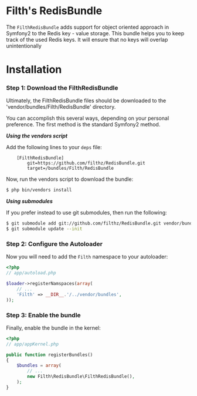 Filth's RedisBundle
=====================

The `FilthRedisBundle` adds support for object oriented approach in Symfony2 to the Redis key - value storage.
This bundle helps you to keep track of the used Redis keys. It will ensure that no keys will overlap unintentionally 

Installation
============

### Step 1: Download the FilthRedisBundle

Ultimately, the FilthRedisBundle files should be downloaded to the
'vendor/bundles/Filth/RedisBundle' directory.

You can accomplish this several ways, depending on your personal preference.
The first method is the standard Symfony2 method.

***Using the vendors script***

Add the following lines to your `deps` file:

```
    [FilthRedisBundle]
        git=https://github.com/filthz/RedisBundle.git
        target=/bundles/Filth/RedisBundle
```

Now, run the vendors script to download the bundle:

``` bash
$ php bin/vendors install
```

***Using submodules***

If you prefer instead to use git submodules, then run the following:

``` bash
$ git submodule add git://github.com/filthz/RedisBundle.git vendor/bundles/Filth/RedisBundle
$ git submodule update --init
```

### Step 2: Configure the Autoloader

Now you will need to add the `Filth` namespace to your autoloader:

``` php
<?php
// app/autoload.php

$loader->registerNamspaces(array(
    // ...
    'Filth' => __DIR__.'/../vendor/bundles',
));
```
### Step 3: Enable the bundle

Finally, enable the bundle in the kernel:

```php
<?php
// app/appKernel.php

public function registerBundles()
{
    $bundles = array(
        // ...
        new Filth\RedisBundle\FilthRedisBundle(),
    );
}
```